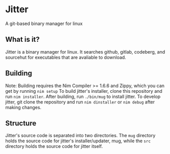 # Jitter
A git-based binary manager for linux

## What is it?
Jitter is a binary manager for linux. It searches github, gitlab, codeberg, and sourcehut for executables that are avaliable to download.


## Building
Note: Building requires the Nim Compiler >= 1.6.6 and Zippy, which you can get by running `nim setup`
To build jitter's installer, clone this repository and run `nim installer`. After building, run `./bin/mug` to install jitter.
To develop jitter, git clone the repository and run `nim dinstaller` or `nim debug` after making changes.

## Structure
Jitter's source code is separated into two directories. The `mug` directory holds the source code for jitter's installer/updater, mug, while the `src` directory holds the source code for jitter itself.